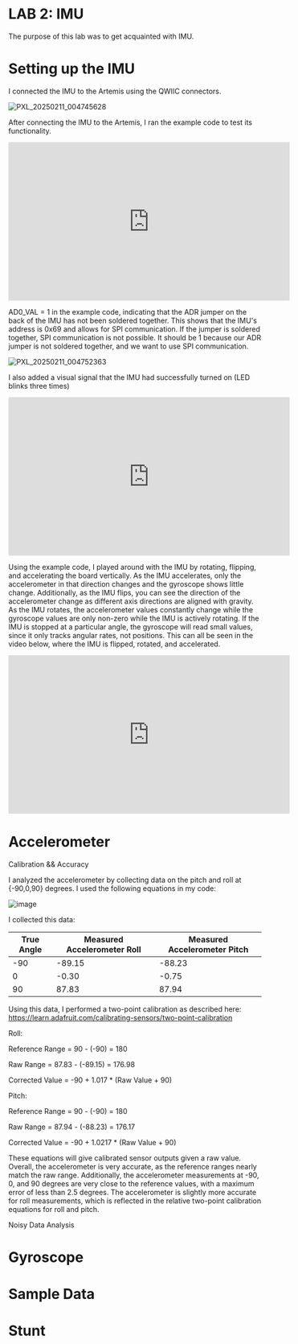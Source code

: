 # LAB 2: IMU

The purpose of this lab was to get acquainted with IMU. 

# Setting up the IMU

I connected the IMU to the Artemis using the QWIIC connectors.

![PXL_20250211_004745628](https://github.com/user-attachments/assets/08f4c46b-6c00-4a2f-9dc0-4c3ccf092e69)

After connecting the IMU to the Artemis, I ran the example code to test its functionality. 

<iframe width="560" height="315" src="https://www.youtube.com/embed/ELP9Sbhi3_w" frameborder="0" allow="accelerometer; autoplay; encrypted-media; gyroscope; picture-in-picture" allowfullscreen></iframe>

AD0_VAL = 1 in the example code, indicating that the ADR jumper on the back of the IMU has not been soldered together. This shows that the IMU's address is 0x69 and allows for SPI communication. If the jumper is soldered together, SPI communication is not possible. It should be 1 because our ADR jumper is not soldered together, and we want to use SPI communication.  

![PXL_20250211_004752363](https://github.com/user-attachments/assets/47667c23-2ae2-4e01-9f6c-de15d764a236)

I also added a visual signal that the IMU had successfully turned on (LED blinks three times)

<iframe width="560" height="315" src="https://www.youtube.com/embed/gODMkvEyXVw" frameborder="0" allow="accelerometer; autoplay; encrypted-media; gyroscope; picture-in-picture" allowfullscreen></iframe>


Using the example code, I played around with the IMU by rotating, flipping, and accelerating the board vertically. As the IMU accelerates, only the accelerometer in that direction changes and the gyroscope shows little change. Additionally, as the IMU flips, you can see the direction of the accelerometer change as different axis directions are aligned with gravity. As the IMU rotates, the accelerometer values constantly change while the gyroscope values are only non-zero while the IMU is actively rotating. If the IMU is stopped at a particular angle, the gyroscope will read small values, since it only tracks angular rates, not positions. This can all be seen in the video below, where the IMU is flipped, rotated, and accelerated. 

<iframe width="560" height="315" src="https://www.youtube.com/embed/NzEttMiU5Tw" frameborder="0" allow="accelerometer; autoplay; encrypted-media; gyroscope; picture-in-picture" allowfullscreen></iframe>


# Accelerometer

Calibration && Accuracy 

I analyzed the accelerometer by collecting data on the pitch and roll at {-90,0,90} degrees. I used the following equations in my code:

![image](https://github.com/user-attachments/assets/0124093a-40ff-4502-9777-e9b1b6f68059)

I collected this data:

| True Angle | Measured Accelerometer Roll | Measured Accelerometer Pitch |
|----------|----------|----------|
| -90 | -89.15 | -88.23 |
| 0 | -0.30 | -0.75 |
| 90 | 87.83 | 87.94 |

Using this data, I performed a two-point calibration as described here: https://learn.adafruit.com/calibrating-sensors/two-point-calibration

Roll:

Reference Range = 90 - (-90) = 180

Raw Range = 87.83 - (-89.15) = 176.98

Corrected Value = -90 + 1.017 * (Raw Value + 90)

Pitch:

Reference Range = 90 - (-90) = 180

Raw Range = 87.94 - (-88.23) = 176.17

Corrected Value = -90 + 1.0217 * (Raw Value + 90)

These equations will give calibrated sensor outputs given a raw value. Overall, the accelerometer is very accurate, as the reference ranges nearly match the raw range. Additionally, the accelerometer measurements at -90, 0, and 90 degrees are very close to the reference values, with a maximum error of less than 2.5 degrees. The accelerometer is slightly more accurate for roll measurements, which is reflected in the relative two-point calibration equations for roll and pitch. 

Noisy Data Analysis 

# Gyroscope

# Sample Data

# Stunt


